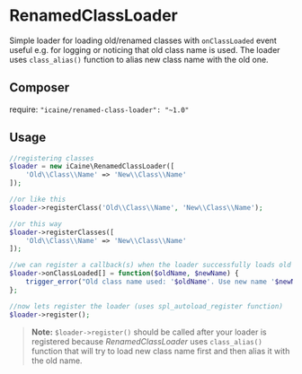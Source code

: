 RenamedClassLoader
==================
Simple loader for loading old/renamed classes with `onClassLoaded` event useful e.g. for logging or noticing that old class name is used. The loader uses `class_alias()` function to alias new class name with the old one.

Composer
--------
require: `"icaine/renamed-class-loader": "~1.0"`

Usage
-----
```php
//registering classes
$loader = new iCaine\RenamedClassLoader([
    'Old\\Class\\Name' => 'New\\Class\\Name'
]);

//or like this
$loader->registerClass('Old\\Class\\Name', 'New\\Class\\Name');

//or this way
$loader->registerClasses([
    'Old\\Class\\Name' => 'New\\Class\\Name'
]);

//we can register a callback(s) when the loader successfully loads old class
$loader->onClassLoaded[] = function($oldName, $newName) {
    trigger_error("Old class name used: '$oldName'. Use new name '$newName' instead.", E_USER_DEPRECATED);
};

//now lets register the loader (uses spl_autoload_register function)
$loader->register();
```

> **Note:** `$loader->register()` should be called after your loader is registered because *RenamedClassLoader* uses `class_alias()` function that will try to load new class name first and then alias it with the old name.
